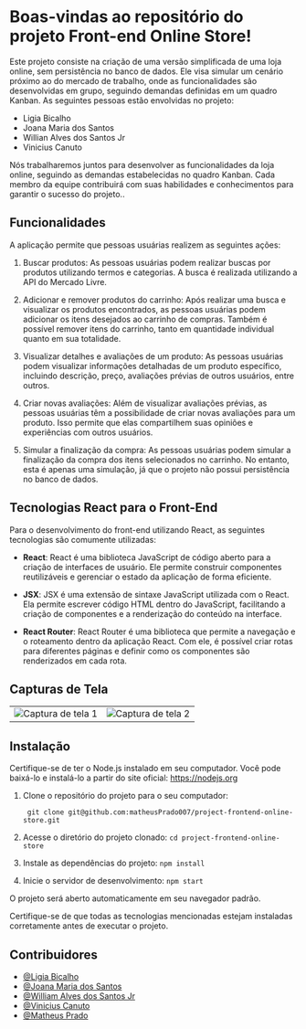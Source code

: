 # Boas-vindas ao repositório do projeto Front-end Online Store!
Este projeto consiste na criação de uma versão simplificada de uma loja online, sem persistência no banco de dados. Ele visa simular um cenário próximo ao do mercado de trabalho, onde as funcionalidades são desenvolvidas em grupo, seguindo demandas definidas em um quadro Kanban. As seguintes pessoas estão envolvidas no projeto:

- Ligia Bicalho
- Joana Maria dos Santos
- Willian Alves dos Santos Jr
- Vinicius Canuto

Nós trabalharemos juntos para desenvolver as funcionalidades da loja online, seguindo as demandas estabelecidas no quadro Kanban. Cada membro da equipe contribuirá com suas habilidades e conhecimentos para garantir o sucesso do projeto..

## Funcionalidades

A aplicação permite que pessoas usuárias realizem as seguintes ações:

1. Buscar produtos: As pessoas usuárias podem realizar buscas por produtos utilizando termos e categorias. A busca é realizada utilizando a API do Mercado Livre.

2. Adicionar e remover produtos do carrinho: Após realizar uma busca e visualizar os produtos encontrados, as pessoas usuárias podem adicionar os itens desejados ao carrinho de compras. Também é possível remover itens do carrinho, tanto em quantidade individual quanto em sua totalidade.

3. Visualizar detalhes e avaliações de um produto: As pessoas usuárias podem visualizar informações detalhadas de um produto específico, incluindo descrição, preço, avaliações prévias de outros usuários, entre outros.

4. Criar novas avaliações: Além de visualizar avaliações prévias, as pessoas usuárias têm a possibilidade de criar novas avaliações para um produto. Isso permite que elas compartilhem suas opiniões e experiências com outros usuários.

5. Simular a finalização da compra: As pessoas usuárias podem simular a finalização da compra dos itens selecionados no carrinho. No entanto, esta é apenas uma simulação, já que o projeto não possui persistência no banco de dados.


## Tecnologias React para o Front-End

Para o desenvolvimento do front-end utilizando React, as seguintes tecnologias são comumente utilizadas:

- **React**: React é uma biblioteca JavaScript de código aberto para a criação de interfaces de usuário. Ele permite construir componentes reutilizáveis e gerenciar o estado da aplicação de forma eficiente.

- **JSX**: JSX é uma extensão de sintaxe JavaScript utilizada com o React. Ela permite escrever código HTML dentro do JavaScript, facilitando a criação de componentes e a renderização do conteúdo na interface.

- **React Router**: React Router é uma biblioteca que permite a navegação e o roteamento dentro da aplicação React. Com ele, é possível criar rotas para diferentes páginas e definir como os componentes são renderizados em cada rota.


<h2>Capturas de Tela</h2>
<table>
  <tr>
    <td>
      <img src="https://github.com/matheusPrado007/project-frontend-online-store/assets/108843111/e0839a73-acd8-494d-8bbf-260504b09fae" alt="Captura de tela 1">
    </td>
    <td>
      <img src="https://github.com/matheusPrado007/project-frontend-online-store/assets/108843111/e2995a05-56e5-4407-ad75-32e7c91cea51" alt="Captura de tela 2">
    </td>
  </tr>
</table>

## Instalação

Certifique-se de ter o Node.js instalado em seu computador. Você pode baixá-lo e instalá-lo a partir do site oficial: https://nodejs.org

1. Clone o repositório do projeto para o seu computador:

   ``` git clone git@github.com:matheusPrado007/project-frontend-online-store.git```
   
2. Acesse o diretório do projeto clonado:
``` cd project-frontend-online-store ```
3. Instale as dependências do projeto:
``` npm install ```
4. Inicie o servidor de desenvolvimento:
``` npm start ```

O projeto será aberto automaticamente em seu navegador padrão.


Certifique-se de que todas as tecnologias mencionadas estejam instaladas corretamente antes de executar o projeto.

## Contribuidores

- [@Ligia Bicalho](https://github.com/ligiabicalho)
- [@Joana Maria dos Santos  ](https://github.com/joanamds)
- [@William Alves dos Santos Jr ](https://github.com/williamasjr)
- [@Vinicius Canuto ](https://github.com/CanutoIX)
- [@Matheus Prado ](https://[github.com/iagoViotti](https://github.com/matheusPrado007))

